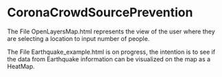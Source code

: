 # CoronaCrowdSourcePrevention

The File OpenLayersMap.html represents the view of the user where they are selecting a location to input number of people.

The File Earthquake_example.html is on progress, the intention is to see if the data from Earthquake information can be visualized on the map as a HeatMap. 

